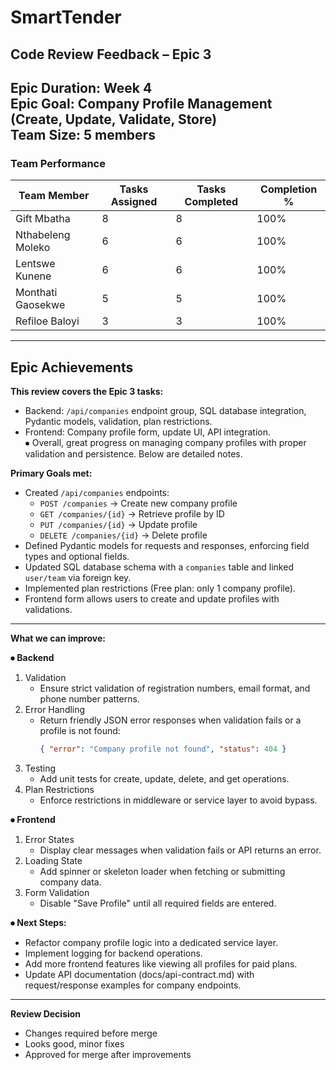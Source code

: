 # SmartTender

## Code Review Feedback – Epic 3

**Epic Duration**: Week 4  
**Epic Goal**: Company Profile Management (Create, Update, Validate, Store)  
**Team Size**: 5 members
---

### Team Performance
| Team Member | Tasks Assigned | Tasks Completed | Completion % |
|-------------|----------------|-----------------|--------------|
| Gift Mbatha | 8 | 8 | 100% |
| Nthabeleng Moleko | 6 | 6 | 100% |
| Lentswe Kunene | 6 | 6 | 100% |
| Monthati Gaosekwe | 5 | 5 | 100% |
| Refiloe Baloyi | 3 | 3 | 100% |

---

## Epic Achievements

**This review covers the Epic 3 tasks:**  
- Backend: `/api/companies` endpoint group, SQL database integration, Pydantic models, validation, plan restrictions.  
- Frontend: Company profile form, update UI, API integration.  
⦁ Overall, great progress on managing company profiles with proper validation and persistence. Below are detailed notes.

**Primary Goals met:**
- Created `/api/companies` endpoints:  
  - `POST /companies` → Create new company profile  
  - `GET /companies/{id}` → Retrieve profile by ID  
  - `PUT /companies/{id}` → Update profile  
  - `DELETE /companies/{id}` → Delete profile  
- Defined Pydantic models for requests and responses, enforcing field types and optional fields.  
- Updated SQL database schema with a `companies` table and linked `user/team` via foreign key.  
- Implemented plan restrictions (Free plan: only 1 company profile).  
- Frontend form allows users to create and update profiles with validations.  

---

**What we can improve:**

**⦁ Backend**
1. Validation
   - Ensure strict validation of registration numbers, email format, and phone number patterns.  
2. Error Handling
   - Return friendly JSON error responses when validation fails or a profile is not found:  
     ```json
     { "error": "Company profile not found", "status": 404 }
     ```
3. Testing
   - Add unit tests for create, update, delete, and get operations.  
4. Plan Restrictions
   - Enforce restrictions in middleware or service layer to avoid bypass.  

**⦁ Frontend**
1. Error States
   - Display clear messages when validation fails or API returns an error.  
2. Loading State
   - Add spinner or skeleton loader when fetching or submitting company data.  
3. Form Validation
   - Disable "Save Profile" until all required fields are entered.  

**⦁ Next Steps:**
- Refactor company profile logic into a dedicated service layer.  
- Implement logging for backend operations.  
- Add more frontend features like viewing all profiles for paid plans.  
- Update API documentation (docs/api-contract.md) with request/response examples for company endpoints.  

---

**Review Decision**
- Changes required before merge  
- Looks good, minor fixes  
- Approved for merge after improvements
